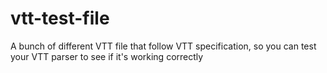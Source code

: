 # vtt-test-file
A bunch of different VTT file that follow VTT specification, so you can test your VTT parser to see if it's working correctly
